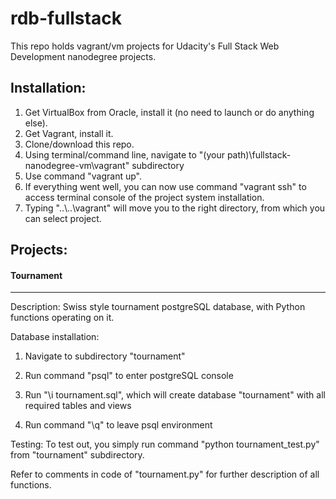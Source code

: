 rdb-fullstack
=============

This repo holds vagrant/vm projects for Udacity's Full Stack Web Development nanodegree projects.

Installation:
-------------

1. Get VirtualBox from Oracle, install it (no need to launch or do anything else).
2. Get Vagrant, install it.
3. Clone/download this repo.
4. Using terminal/command line, navigate to "(your path)\fullstack-nanodegree-vm\vagrant" subdirectory
5. Use command "vagrant up".
6. If everything went well, you can now use command "vagrant ssh" to access terminal console of the project system installation.
7. Typing "..\\..\vagrant" will move you to the right directory, from which you can select project.

Projects:
---------

#### Tournament
__________
Description: Swiss style tournament postgreSQL database, with Python functions operating on it.

Database installation: 

1.  Navigate to subdirectory "tournament"

2.  Run command "psql" to enter postgreSQL console

3.  Run "\i tournament.sql", which will create database "tournament" with all required tables and views

4.  Run command "\q" to leave psql environment

Testing:
To test out, you simply run command "python tournament_test.py" from "tournament" subdirectory.

Refer to comments in code of "tournament.py" for further description of all functions.
